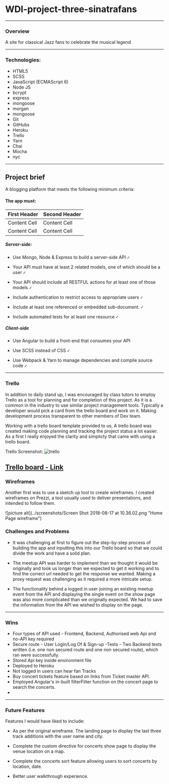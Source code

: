 # WDI-project-three-sinatrafans
---

### Overview
A site for classical Jazz fans to celebrate the musical legend
___
### Technologies:

- HTML5
- SCSS
- JavaScript (ECMAScript 6)
- Node JS
- bcrypt
- express
- mongoose
- morgan
- mongoose
- Git
- GitHubs
- Heroku
- Trello
- Yarn
- Chai
- Mocha
- nyc

---
## Project brief

A blogging platform that meets the following minimum criteria:
#### The app must:
First Header  | Second Header
------------- | -------------
Content Cell  | Content Cell
Content Cell  | Content Cell
##### Server-side:

- Use Mongo, Node & Express to build a server-side API <kbd>✓</kbd>

- Your API must have at least 2 related models, one of which should be a user <kbd>✓</kbd>

- Your API should include all RESTFUL actions for at least one of those models <kbd>✓</kbd>

- Include authentication to restrict access to appropriate users <kbd>✓</kbd>

- Include at least one referenced or embedded sub-document. <kbd>✓</kbd>

- Include automated tests for at least one resource <kbd>✓</kbd>

##### Client-side
- Use Angular to build a front-end that consumes your API

- Use SCSS instead of CSS <kbd>✓</kbd>

- Use Webpack & Yarn to manage dependencies and compile source code <kbd>✓</kbd>

---

### Trello

 In addition to daily stand up, I was encouraged by class tutors to employ Trello as a tool for planning and for completion of this project. As it is a common in the industry to use similar project management tools. Typically a developer would pick a card from the trello board and work on it. Making development process transparent to other members of Dev team.

Working with a trello board template provided to us, A trello board was created making code planning and tracking the project status a lot easier. As a first I really enjoyed the clarity and simplicty that came with using a trello board.

Trello Screenshot:
![trello](https://i.imgur.com/0QsGeYD.jpg)

[Trello board - Link](https://trello.com/b/oDq6culm)
---


### Wireframes
Another first was to use a sketch up tool to create wireframes. I created wireframes on Prezzi, a tool usually used to deliver presentations, and intended to follow them.

![picture alt](../screenshots/Screen Shot 2018-08-17 at 10.36.02.png "Home Page wireframe")

### Challenges and Problems

- It was challenging at first to figure out the step-by-step process of building the app and inputting this into our Trello board so that we could divide the work and have a solid plan.

-  The meetup API was harder to implement than we thought it would be originally and took us longer than we expected to get it working and to find the correct url needed to get the response we wanted. Making a proxy request was challenging as it required a more intricate setup.

- The functionality behind a logged in user joining an existing meetup event from the API and displaying the single event on the show page was also more complicated than we originally expected. We had to save the information from the API we wished to display on the page.

---

### Wins

- Four types of API used - Frontend, Backend, Authorised web Api and no-API key required
- Secure route - User Login/Log Of & Sign-up
-Tests - Two Backend tests written (i.e. one non secured route and one non secured route), which ran were successfully.
- Stored Api key inside environment file
- Deployed to Heroku
- Not logged in users can hear fan Tracks
- Buy concert tickets feature based on links from Ticket master API.
- Employed Angular's in-built filterFilter function on the concert page to search the concerts.
-

---

### Future Features

Features I would have liked to include:

- As per the original wireframe. The landing page to display the last three track additions with the user name and city.

- Complete the custom directive for concerts show page to display the venue location on a map.

- Complete the concerts sort feature allowing users to sort concerts by location, date.

- Better user walkthrough experience.
